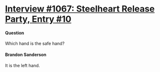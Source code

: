 # [Interview #1067: Steelheart Release Party, Entry #10](https://www.theoryland.com/intvmain.php?i=1067#10)

#### Question

Which hand is the safe hand?

#### Brandon Sanderson

It is the left hand.

